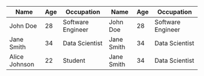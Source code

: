 | Name           | Age | Occupation      | Name           | Age | Occupation      | 
|----------------|-----|-----------------|----------------|-----|-----------------|
| John Doe       | 28  | Software Engineer |John Doe       | 28  | Software Engineer |
| Jane Smith     | 34  | Data Scientist  |Jane Smith     | 34  | Data Scientist  |
| Alice Johnson  | 22  | Student         |Jane Smith     | 34  | Data Scientist  |
